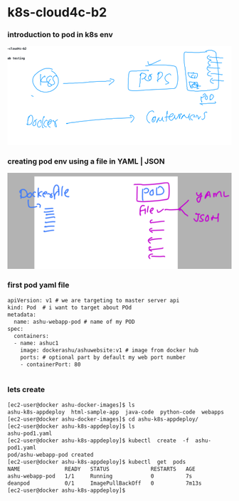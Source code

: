 # k8s-cloud4c-b2

### introduction to pod in k8s env 

<img src="pod.png">

### creating pod env using a file in YAML | JSON 

<img src="lang.png">

### first pod yaml file 

```
apiVersion: v1 # we are targeting to master server api 
kind: Pod  # i want to target about POd 
metadata:
  name: ashu-webapp-pod # name of my POD 
spec:
  containers:
  - name: ashuc1
    image: dockerashu/ashuwebsite:v1 # image from docker hub 
    ports: # optional part by default my web port number 
    - containerPort: 80 
    
```

### lets create 

```
[ec2-user@docker ashu-docker-images]$ ls
ashu-k8s-appdeploy  html-sample-app  java-code  python-code  webapps
[ec2-user@docker ashu-docker-images]$ cd ashu-k8s-appdeploy/
[ec2-user@docker ashu-k8s-appdeploy]$ ls
ashu-pod1.yaml
[ec2-user@docker ashu-k8s-appdeploy]$ kubectl  create  -f  ashu-pod1.yaml 
pod/ashu-webapp-pod created
[ec2-user@docker ashu-k8s-appdeploy]$ kubectl  get  pods
NAME              READY   STATUS             RESTARTS   AGE
ashu-webapp-pod   1/1     Running            0          7s
deanpod           0/1     ImagePullBackOff   0          7m13s
[ec2-user@docker ashu-k8s-appdeploy]$

```

